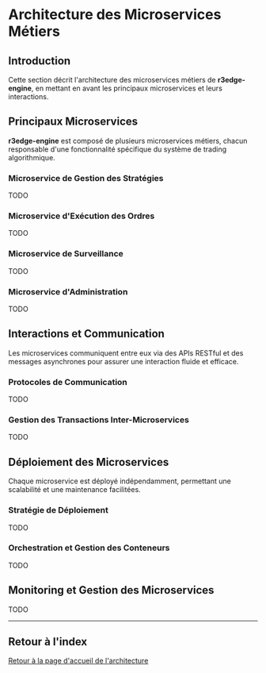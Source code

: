 # Architecture des Microservices Métiers

## Introduction

Cette section décrit l'architecture des microservices métiers de **r3edge-engine**, en mettant en avant les principaux microservices et leurs interactions.

## Principaux Microservices

**r3edge-engine** est composé de plusieurs microservices métiers, chacun responsable d'une fonctionnalité spécifique du système de trading algorithmique.

### Microservice de Gestion des Stratégies

TODO

### Microservice d'Exécution des Ordres

TODO

### Microservice de Surveillance

TODO

### Microservice d'Administration

TODO

## Interactions et Communication

Les microservices communiquent entre eux via des APIs RESTful et des messages asynchrones pour assurer une interaction fluide et efficace.

### Protocoles de Communication

TODO

### Gestion des Transactions Inter-Microservices

TODO

## Déploiement des Microservices

Chaque microservice est déployé indépendamment, permettant une scalabilité et une maintenance facilitées.

### Stratégie de Déploiement

TODO

### Orchestration et Gestion des Conteneurs

TODO

## Monitoring et Gestion des Microservices

TODO

---

## Retour à l'index

[Retour à la page d'accueil de l'architecture](index.md)
